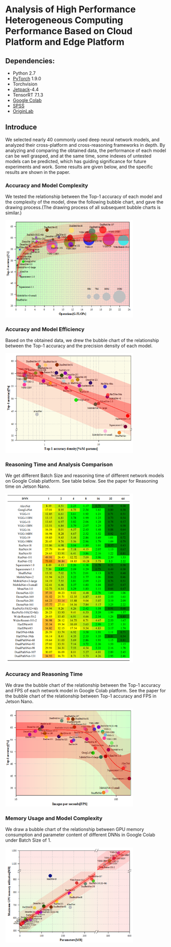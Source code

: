 # Analysis of High Performance Heterogeneous Computing Performance Based on Cloud Platform and Edge Platform
## Dependencies:
* Python 2.7
* [PyTorch](https://pytorch.org/) 1.9.0
* Torchvision
* [Jetpack](https://developer.nvidia.com/jetpack-sdk-44-archive)-4.4
* TensorRT 7.1.3
* [Google Colab](https://www.google.com/intl/zh-CN_ALL/drive/)
* [SPSS](https://www.ibm.com/analytics/spss-statistics-software)
* [OriginLab](https://www.originlab.com/)

## Introduce
We selected nearly 40 commonly used deep neural network models, and analyzed their cross-platform and cross-reasoning frameworks in depth. By analyzing and comparing the obtained data, the performance of each model can be well grasped, and at the same time, some indexes of untested models can be predicted, which has guiding significance for future experiments and work. Some results are given below, and the specific results are shown in the paper.

### Accuracy and Model Complexity
We tested the relationship between the Top-1 accuracy of each model and the complexity of the model, drew the following bubble chart, and gave the drawing process.(The drawing process of all subsequent bubble charts is similar.)

<img src="Figure/1.png" width="400">


### Accuracy and Model Efficiency
Based on the obtained data, we drew the bubble chart of the relationship between the Top-1 accuracy and the precision density of each model.

<img src="Figure/2.png" width="400">

### Reasoning Time and Analysis Comparison
We get different Batch Size and reasoning time of different network models on Google Colab platform. See table below. See the paper for Reasoning time on Jetson Nano.

<img src="Figure/3.png" width="400">

### Accuracy and Reasoning Time
We draw the bubble chart of the relationship between the Top-1 accuracy and FPS of each network model in Google Colab platform. See the paper for the bubble chart of the relationship between Top-1 accuracy and FPS in Jetson Nano.

<img src="Figure/4.png" width="400">

### Memory Usage and Model Complexity
We draw a bubble chart of the relationship between GPU memory consumption and parameter content of different DNNs in Google Colab under Batch Size of 1.

<img src="Figure/5.png" width="400">

